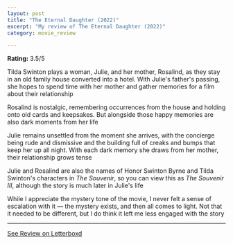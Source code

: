 ```yaml
---
layout: post
title: "The Eternal Daughter (2022)"
excerpt: "My review of The Eternal Daughter (2022)"
category: movie_review

---
```


**Rating:** 3.5/5

Tilda Swinton plays a woman, Julie, and her mother, Rosalind, as they stay in an old family house converted into a hotel. With Julie's father's passing, she hopes to spend time with her mother and gather memories for a film about their relationship

Rosalind is nostalgic, remembering occurrences from the house and holding onto old cards and keepsakes. But alongside those happy memories are also dark moments from her life

Julie remains unsettled from the moment she arrives, with the concierge being rude and dismissive and the building full of creaks and bumps that keep her up all night. With each dark memory she draws from her mother, their relationship grows tense

Julie and Rosalind are also the names of Honor Swinton Byrne and Tilda Swinton's characters in <i>The Souvenir</i>, so you can view this as <i>The Souvenir III</i>, although the story is much later in Julie's life

While I appreciate the mystery tone of the movie, I never felt a sense of escalation with it — the mystery exists, and then all comes to light. Not that it needed to be different, but I do think it left me less engaged with the story

<hr>

[See Review on Letterboxd](https://boxd.it/4JzcTz)
